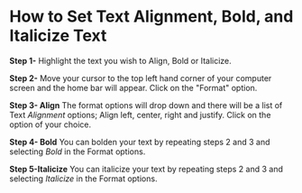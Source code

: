 # How to Set Text Alignment, Bold, and Italicize Text
**Step 1-**
Highlight the text you wish to Align, Bold or Italicize.

**Step 2-**
Move your cursor to the top left hand corner of your computer screen and the home bar will appear. Click on the "Format" option.

**Step 3- Align**
The format options will drop down and there will be a list of Text _Alignment_ options; Align left, center, right and justify. Click on the option of your choice.

**Step 4- Bold**
You can bolden your text by repeating steps 2 and 3 and selecting _Bold_ in the Format options. 

**Step 5-Italicize**
You can italicize your text by repeating steps 2 and 3 and selecting _Italicize_ in the Format options.

